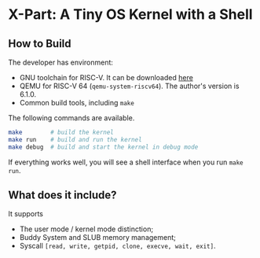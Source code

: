 # X-Part: A Tiny OS Kernel with a Shell

## How to Build

The developer has environment:

* GNU toolchain for RISC-V. It can be downloaded [here](https://github.com/riscv-collab/riscv-gnu-toolchain)
* QEMU for RISC-V 64 (`qemu-system-riscv64`). The author's version is 6.1.0.
* Common build tools, including `make`

The following commands are available.

``` bash
make        # build the kernel
make run    # build and run the kernel
make debug  # build and start the kernel in debug mode
```

If everything works well, you will see a shell interface when you run `make run`.

## What does it include?

It supports

* The user mode / kernel mode distinction;
* Buddy System and SLUB memory management;
* Syscall `[read, write, getpid, clone, execve, wait, exit]`.
